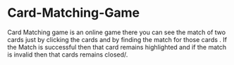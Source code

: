 # Card-Matching-Game
Card Matching game is an online game there you can see the match of two cards just by clicking the cards and by finding the match for those cards . If the Match is successful then that card remains highlighted and if the match is invalid then that cards remains closed/.
